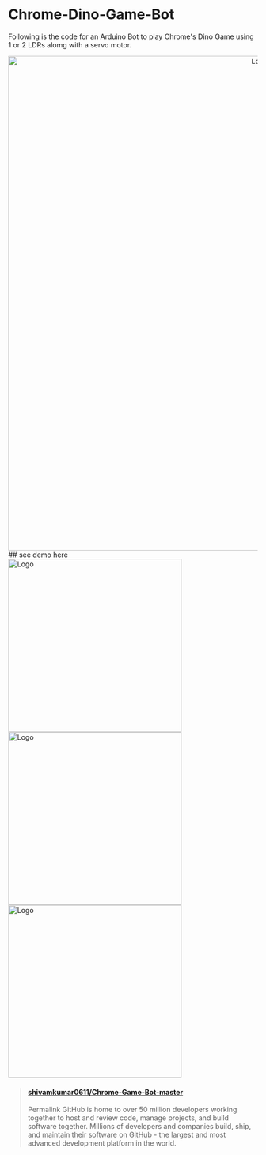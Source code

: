 # Chrome-Dino-Game-Bot
Following is the code for an Arduino Bot to play Chrome's Dino Game using 1 or 2 LDRs alomg with a servo motor.
<div align="center">
  <img alt="Logo" src="https://github.com/shivamkumar0611/Chrome-Game-Bot-master/blob/main/files/teche_dino_game_arduino.png" width="1000" />
</div>
## see demo here
<div align="left">
  <img alt="Logo" src="https://github.com/shivamkumar0611/Chrome-Game-Bot-master/blob/main/files/VID-20201117-WA0007.gif" width="350" />
  <img alt="Logo" src="https://github.com/shivamkumar0611/Chrome-Game-Bot-master/blob/main/files/VID-20201117-WA0009.gif" width="350" />
  <img alt="Logo" src="https://github.com/shivamkumar0611/Chrome-Game-Bot-master/blob/main/files/VID-20201117-WA0010.gif" width="350" />
  
</div>
<blockquote class="embedly-card" data-card-controls="0" data-card-theme="dark"><h4><a href="https://github.com/shivamkumar0611/Chrome-Game-Bot-master/blob/main/files/0%20(2).mp4">shivamkumar0611/Chrome-Game-Bot-master</a></h4><p>Permalink GitHub is home to over 50 million developers working together to host and review code, manage projects, and build software together. Millions of developers and companies build, ship, and maintain their software on GitHub - the largest and most advanced development platform in the world.</p></blockquote>
<script async src="//cdn.embedly.com/widgets/platform.js" charset="UTF-8"></script>
